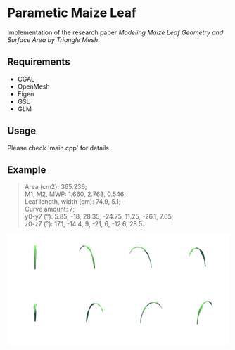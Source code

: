 # Parametic Maize Leaf

Implementation of the research paper *Modeling Maize Leaf Geometry and Surface Area by Triangle Mesh*.

## Requirements
- CGAL
- OpenMesh
- Eigen
- GSL
- GLM

## Usage
Please check 'main.cpp' for details.

## Example

>Area (cm2): 365.236; \
>M1, M2, MWP: 1.660, 2.763, 0.546; \
>Leaf length, width (cm): 74.9, 5.1; \
>Curve amount: 7; \
>y0-y7 (°): 5.85, -18, 28.35, -24.75, 11.25, -26.1, 7.65; \
>z0-z7 (°): 17.1, -14.4, 9, -21, 6, -12.6, 28.5.

![Rendered Multiview Images](example/leaf_1.7_2.8_0.7_0.05_0.55-7_45.0_30.0--0.3_0.0_0.0_0.0_I3REI/transparent_span.png)
